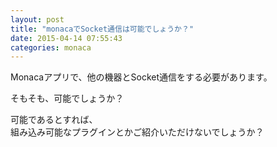 ```yaml
---
layout: post
title: "monacaでSocket通信は可能でしょうか？"
date: 2015-04-14 07:55:43
categories: monaca
---
```

<p>Monacaアプリで、他の機器とSocket通信をする必要があります。</p>

<p>そもそも、可能でしょうか？</p>

<p>可能であるとすれば、<br>
組み込み可能なプラグインとかご紹介いただけないでしょうか？</p>
